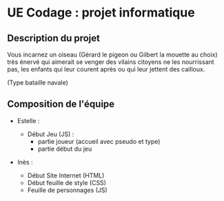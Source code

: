 # UE Codage : projet informatique

## Description du projet

Vous incarnez un oiseau (Gérard le pigeon ou Gilbert la mouette au choix) très énervé qui aimerait se venger des vilains citoyens ne les nourrissant pas, les enfants qui leur courent après ou qui leur jettent des cailloux.

(Type bataille navale)

## Composition de l'équipe

* Estelle :
  - Début Jeu (JS) : 
      - partie joueur (accueil avec pseudo et type)
      - partie début du jeu
 
* Inès  :
  - Début Site Internet (HTML)
  - Début feuille de style (CSS)
  - Feuille de personnages (JS)





